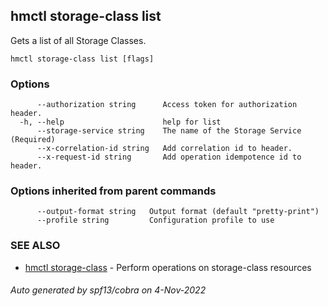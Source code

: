 ## hmctl storage-class list

Gets a list of all Storage Classes.

```
hmctl storage-class list [flags]
```

### Options

```
      --authorization string      Access token for authorization header.
  -h, --help                      help for list
      --storage-service string    The name of the Storage Service (Required)
      --x-correlation-id string   Add correlation id to header.
      --x-request-id string       Add operation idempotence id to header.
```

### Options inherited from parent commands

```
      --output-format string   Output format (default "pretty-print")
      --profile string         Configuration profile to use
```

### SEE ALSO

* [hmctl storage-class](hmctl_storage-class.md)	 - Perform operations on storage-class resources

###### Auto generated by spf13/cobra on 4-Nov-2022
